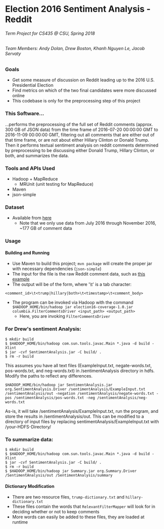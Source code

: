 # Election 2016 Sentiment Analysis - Reddit
###### Term Project for CS435 @ CSU, Spring 2018
###### Team Members: Andy Dolan, Drew Boston, Khanh Nguyen Le, Jacob Servaty

### Goals
* Get some measure of discussion on Reddit leading up to the 2016 U.S. Presidential Election
* Find metrics on which of the two final candidates were more discussed online
* This codebase is only for the preprocessing step of this project

### This Software...
...performs the preprocessing of the full set of Reddit comments (approx. 300 GB of JSON data) from the time frame of
2016-07-20 00:00:00 GMT to 2016-11-09 00:00:00 GMT, filtering out all comments that are
either out of that time frame, or are not about either Hillary Clinton or Donald Trump. Then it performs textual sentiment analysis on reddit comments determined by preprocessing to be discussing either Donald Trump, Hillary Clinton, or both, and summarizes the data.
### Tools and APIs Used
* Hadoop + MapReduce
    * MRUnit (unit testing for MapReduce)
* Maven
* json-simple

### Dataset
* Available from [here](http://files.pushshift.io/reddit/comments/)
  * Note that we only use data from July 2016 through November 2016, ~177 GB of comment data

### Usage
#### Building and Running
* Use Maven to build this project; `mvn package` will create the proper jar with necessary dependencies (`json-simple`)
* The input for the file is the raw Reddit comment data, such as [this example](http://files.pushshift.io/reddit/comments/sample_data.json)
* The output will be of the form, where '\t' is a tab character:
```
<comment_id>\t<trump|hillary|both>\t<timestamp>\t<comment_body>
```
* The program can be invoked via Hadoop with the command `$HADOOP_HOME/bin/hadoop jar election16-coverage-1.0.jar columbia.FilterCommentsDriver <input_path> <output_path>`
  * Here, you are invoking `FilterCommentsDriver`
<h3>For Drew's sentiment Analysis:</h3>

```
$ mkdir build
$ $HADOOP_HOME/bin/hadoop com.sun.tools.javac.Main *.java -d build -Xlint
$ jar -cvf SentimentAnalysis.jar -C build/ .
$ rm -r build
```
This assumes you have all text files (ExampleInput.txt, negate-words.txt, pos-words.txt, and neg-words.txt) in /sentimentAnalysis directory in hdfs. Modify the paths to reflect any differences.
```
$HADOOP_HOME/bin/hadoop jar SentimentAnalysis.jar org.SentimentAnalysis.Driver /sentimentAnalysis/ExampleInput.txt /sentimentAnalysis/out -negation /sentimentAnalysis/negate-words.txt -pos /sentimentAnalysis/pos-words.txt -neg /sentimentAnalysis/neg-words.txt
```
As-is, it will take /sentimentAnalysis/ExampleInput.txt, run the program, and store the results in /sentimentAnalysis/out. This can be modified to a directory of input files by replacing sentimentAnalysis/ExampleInput.txt with /your-HDFS-Directory/
<h3>To summarize data:</h3>

```
$ mkdir build
$ $HADOOP_HOME/bin/hadoop com.sun.tools.javac.Main *.java -d build -Xlint
$ jar -cvf SentimentAnalysis.jar -C build/ .
$ rm -r build
$ $HADOOP_HOME/bin/hadoop jar Summary.jar org.Summary.Driver /SentimentAnalysis/out /SentimentAnalysis/summary
```

#### Dictionary Modification
* There are two resource files, `trump-dictionary.txt` and `hillary-dictionary.txt`
* These files contain the words that `RelevantFilterMapper` will look for in
deciding whether or not to keep comments
* More words can easily be added to these files, they are loaded at runtime
